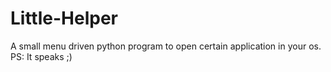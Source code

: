 # Little-Helper
A small menu driven python program to open certain application in your os. PS: It speaks ;)
